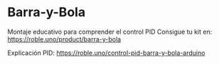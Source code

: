 # Barra-y-Bola
Montaje educativo para comprender el control PID
Consigue tu kit en: https://roble.uno/product/barra-y-bola

Explicación PID: https://roble.uno/control-pid-barra-y-bola-arduino
